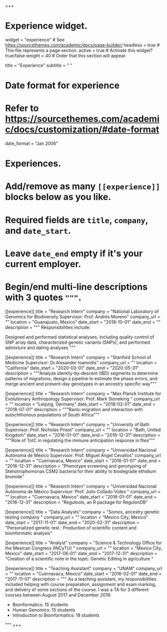 +++
# Experience widget.
widget = "experience"  # See https://sourcethemes.com/academic/docs/page-builder/
headless = true  # This file represents a page section.
active = true  # Activate this widget? true/false
weight = 40  # Order that this section will appear.

title = "Experience"
subtitle = " "

# Date format for experience
#   Refer to https://sourcethemes.com/academic/docs/customization/#date-format
date_format = "Jan 2006"

# Experiences.
#   Add/remove as many `[[experience]]` blocks below as you like.
#   Required fields are `title`, `company`, and `date_start`.
#   Leave `date_end` empty if it's your current employer.
#   Begin/end multi-line descriptions with 3 quotes `"""`.
[[experience]]
  title = "Research Intern"
  company = "National Laboratory of Genomics for Biodiversity Supervisor: Prof. Andrés Moreno"
  company_url = ""
  location = "Guanajuato, Mexico"
  date_start = "2018-10-01"
  date_end = ""
  description = """
  Responsibilities include:
  
 Designed and performed statistical analyses; including quality control of SNP array data, characterized genetic variants (SNPs), and performed admixture and dating analyses
  """

[[experience]]
  title = "Research Intern"
  company = "Stanford School of Medicine Supervisor: Dr.Alexander Ioannidis"
  company_url = ""
  location = "California"
  date_start = "2020-03-01"
  date_end = "2020-05-31"
  description = """Analyze identity-by-descent (IBD) segments to determine patterns of migrations,  design a pipeline to estimate the phase errors, and merge ancient and present-day genotypes in an ancestry specific way"""


[[experience]]
  title = "Research Intern"
  company = "Max Planck Institute for Evolutionary Anthropology Supervisor: Prof. Mark Stoneking "
  company_url = ""
  location = "Leipzig, Germany"
  date_start = "2018-02-01"
  date_end = "2018-07-01"
  description = """Bantu migration and interaction with autochthonous populations of South Africa"""
  
  
[[experience]]
  title = "Research Intern"
  company = "University of Bath Supervisor: Prof. Nicholas Priest"
  company_url = ""
  location = "Bath, United Kingdom"
  date_start = "2016-01-01"
  date_end = "2016-12-31"
  description = """Role of TotC in regulating the immune anticipation response in flies"""
  
  
  [[experience]]
  title = "Research Intern"
  company = "Universidad Nacional Autónoma de México Supervisor: Prof. Miguel Angel Cevallos"
  company_url = ""
  location = "Cuernavaca, Mexico"
  date_start = "2016-01-01"
  date_end = "2016-12-31"
  description = "Phenotype screening and genotyping of Stenotrophomonas CSM2 bacteria for their ability to biodegrade  ethidium bromide"


[[experience]]
  title = "Research Intern"
  company = "Universidad Nacional Autónoma de México Supervisor: Prof. Julio Collado-Vides "
  company_url = ""
  location = "Cuernavaca, Mexico"
  date_start = "2016-01-01"
  date_end = "2016-12-31"
  description = "Regutools, an R package for RegulonDB"


  [[experience]]
  title = "Data Analysts"
  company = "Somos, ancestry genetic testing company  "
  company_url = ""
  location = "Mexico City, Mexico"
  date_start = "2017-11-01"
  date_end = "2020-02-31"
  description = "Personalized genetic test : Production of scientific content and bioinformatic analysis"
  
   [[experience]]
  title = "Analyst"
  company = "Science & Technology Office for the Mexican Congress (INCyTU)  "
  company_url = ""
  location = "Mexico City, Mexico"
  date_start = "2017-06-01"
  date_end = "2017-12-31"
  description = "Creation of a scientific note in the topic: Genetic Editing in agriculture "
  
  [[experience]]
  title = "Teaching Assistant"
  company = "UNAM"
  company_url = ""
  location = "Cuernavaca, Mexico"
  date_start = "2016-02-01"
  date_end = "2017-11-01"
  description = """
  As a teaching assistant, my responsibilities included helping with course preparation, assignment and exam marking, and delivery of some sections of the course. 
I  was a TA for 3 different courses between August 2017 and December 2018:

  * Bioinformatics: 15 students
  * Human Genomics: 15 students 
  * Introduction to Bioinformatics: 18 students  
  
  """
+++
